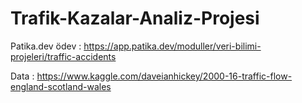 # Trafik-Kazalar-Analiz-Projesi
Patika.dev ödev : https://app.patika.dev/moduller/veri-bilimi-projeleri/traffic-accidents

Data : https://www.kaggle.com/daveianhickey/2000-16-traffic-flow-england-scotland-wales

